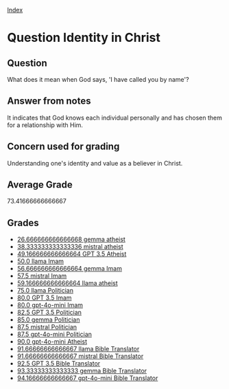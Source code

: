 
[Index](../../index.md)
# Question Identity in Christ
## Question
What does it mean when God says, 'I have called you by name'?

## Answer from notes
It indicates that God knows each individual personally and has chosen them for a relationship with Him.

## Concern used for grading
Understanding one's identity and value as a believer in Christ.

## Average Grade
73.41666666666667

## Grades
 * [26.666666666666668 gemma atheist](../answers/gemma_atheist/Identity_in_Christ.md)
 * [38.333333333333336 mistral atheist](../answers/mistral_atheist/Identity_in_Christ.md)
 * [49.166666666666664 GPT 3.5 Atheist](../answers/GPT_3.5_Atheist/Identity_in_Christ.md)
 * [50.0 llama Imam](../answers/llama_Imam/Identity_in_Christ.md)
 * [56.666666666666664 gemma Imam](../answers/gemma_Imam/Identity_in_Christ.md)
 * [57.5 mistral Imam](../answers/mistral_Imam/Identity_in_Christ.md)
 * [59.166666666666664 llama atheist](../answers/llama_atheist/Identity_in_Christ.md)
 * [75.0 llama Politician](../answers/llama_Politician/Identity_in_Christ.md)
 * [80.0 GPT 3.5 Imam](../answers/GPT_3.5_Imam/Identity_in_Christ.md)
 * [80.0 gpt-4o-mini Imam](../answers/gpt-4o-mini_Imam/Identity_in_Christ.md)
 * [82.5 GPT 3.5 Politician](../answers/GPT_3.5_Politician/Identity_in_Christ.md)
 * [85.0 gemma Politician](../answers/gemma_Politician/Identity_in_Christ.md)
 * [87.5 mistral Politician](../answers/mistral_Politician/Identity_in_Christ.md)
 * [87.5 gpt-4o-mini Politician](../answers/gpt-4o-mini_Politician/Identity_in_Christ.md)
 * [90.0 gpt-4o-mini Atheist](../answers/gpt-4o-mini_Atheist/Identity_in_Christ.md)
 * [91.66666666666667 llama Bible Translator](../answers/llama_Bible_Translator/Identity_in_Christ.md)
 * [91.66666666666667 mistral Bible Translator](../answers/mistral_Bible_Translator/Identity_in_Christ.md)
 * [92.5 GPT 3.5 Bible Translator](../answers/GPT_3.5_Bible_Translator/Identity_in_Christ.md)
 * [93.33333333333333 gemma Bible Translator](../answers/gemma_Bible_Translator/Identity_in_Christ.md)
 * [94.16666666666667 gpt-4o-mini Bible Translator](../answers/gpt-4o-mini_Bible_Translator/Identity_in_Christ.md)
